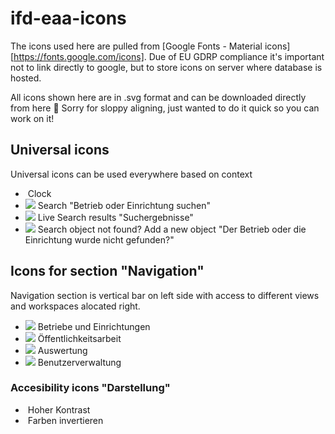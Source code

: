 # ifd-eaa-icons

The icons used here are pulled from [Google Fonts - Material icons][https://fonts.google.com/icons].
Due of EU GDRP compliance it's important not to link directly to google, but to store icons on server where database is hosted.

All icons shown here are in .svg format and can be downloaded directly from here 🙂 Sorry for sloppy aligning, just wanted to do it quick so you can work on it!

## Universal icons
Universal icons can be used everywhere based on context
- <img src=""> Clock
- <img src="https://fonts.gstatic.com/s/i/materialiconsround/search/v17/24px.svg"> Search "Betrieb oder Einrichtung suchen"
- <img src="https://fonts.gstatic.com/s/i/materialiconsround/find_replace/v12/24px.svg"> Live Search results "Suchergebnisse"
- <img src="https://fonts.gstatic.com/s/i/materialiconsround/search_off/v12/24px.svg"> Search object not found? Add a new object "Der Betrieb oder die Einrichtung wurde nicht gefunden?"

## Icons for section "Navigation"
Navigation section is vertical bar on left side with access to different views and workspaces alocated right.

- <img src="https://fonts.gstatic.com/s/i/materialiconsround/business/v12/24px.svg"> Betriebe und Einrichtungen
- <img src="https://fonts.gstatic.com/s/i/materialiconsround/api/v7/24px.svg"> Öffentlichkeitsarbeit
- <img src="https://fonts.gstatic.com/s/i/materialiconsround/bar_chart/v12/24px.svg"> Auswertung 
- <img src="https://fonts.gstatic.com/s/i/materialiconsround/people/v23/24px.svg"> Benutzerverwaltung

### Accesibility icons "Darstellung"
- <img src=""> Hoher Kontrast
- <img src=""> Farben invertieren

